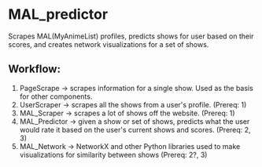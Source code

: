 # MAL_predictor
Scrapes MAL(MyAnimeList) profiles, predicts shows for user based on their scores, and creates network visualizations for a set of shows.


## Workflow:

1. PageScrape -> scrapes information for a single show. Used as the basis for other components.
2. UserScraper -> scrapes all the shows from a user's profile. (Prereq: 1)
3. MAL_Scraper -> scrapes a lot of shows off the website. (Prereq: 1)
4. MAL_Predictor -> given a show or set of shows, predicts what the user would rate it based on the user's current shows and scores. (Prereq: 2, 3)
5. MAL_Network -> NetworkX and other Python libraries used to make visualizations for similarity between shows (Prereq: 2?, 3)

